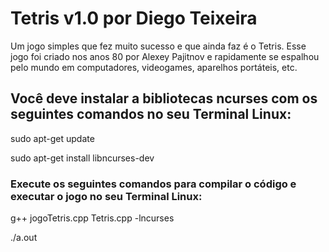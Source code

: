 # Tetris v1.0 por Diego Teixeira
Um jogo simples que fez muito sucesso e que ainda faz é o Tetris. Esse jogo foi criado nos anos 80 por Alexey Pajitnov e
rapidamente se espalhou pelo mundo em computadores, videogames, aparelhos portáteis, etc.

## Você deve instalar a bibliotecas ncurses com os seguintes comandos no seu Terminal Linux:

<p>sudo apt-get update<p>
<p>sudo apt-get install libncurses-dev<p>
  
### Execute os seguintes comandos para compilar o código e executar o jogo no seu Terminal Linux:

<p>g++ jogoTetris.cpp Tetris.cpp -lncurses<p>
<p>./a.out<p>
